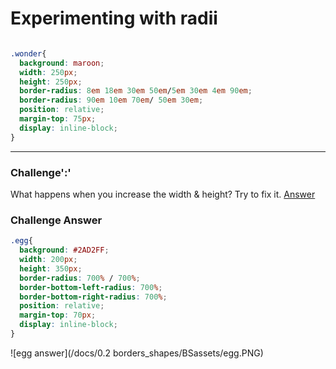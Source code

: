 # Experimenting with radii

```css

.wonder{
  background: maroon;
  width: 250px;
  height: 250px;
  border-radius: 8em 18em 30em 50em/5em 30em 4em 90em;
  border-radius: 90em 10em 70em/ 50em 30em;
  position: relative;
  margin-top: 75px;
  display: inline-block;
}
```

---

### Challenge':'

What happens when you increase the width & height? Try to fix it.  [Answer](#challenge-answer)




### Challenge Answer

```css
.egg{
  background: #2AD2FF;
  width: 200px;
  height: 350px;
  border-radius: 700% / 700%;
  border-bottom-left-radius: 700%;
  border-bottom-right-radius: 700%;
  position: relative;
  margin-top: 70px;
  display: inline-block;
}
```

![egg answer](/docs/0.2 borders_shapes/BSassets/egg.PNG)
